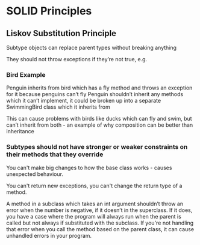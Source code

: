 # SOLID Principles

## Liskov Substitution Principle

Subtype objects can replace parent types without breaking anything

They should not throw exceptions if they’re not true, e.g.

### Bird Example

Penguin inherits from bird which has a fly method and throws an exception for it because penguins can’t fly
Penguin shouldn’t inherit any methods which it can’t implement, it could be broken up into a separate SwimmingBird class which it inherits from

This can cause problems with birds like ducks which can fly and swim, but can’t inherit from both - an example of why composition can be better than inheritance



### Subtypes should not have stronger or weaker constraints on their methods that they override

You can't make big changes to how the base class works - causes unexpected behaviour. 

You can't return new exceptions, you can't change the return type of a method.

A method in a subclass which takes an int argument shouldn’t throw an error when the number is negative, if it doesn’t in the superclass. 
If it does, you have a case where the program will always run when the parent is called but not always if substituted with the subclass. If you're not handling that error when you call the method based on the parent class, it can cause unhandled errors in your program. 

